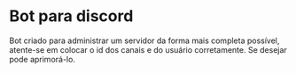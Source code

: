 # Bot para discord
Bot criado para administrar um servidor da forma mais completa possível, atente-se em colocar o id dos canais e do usuário corretamente. 
Se desejar pode aprimorá-lo.
